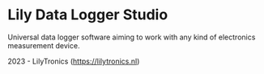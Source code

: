 # Lily Data Logger Studio

Universal data logger software aiming to work with any kind of electronics measurement device.

2023 - LilyTronics (https://lilytronics.nl)

